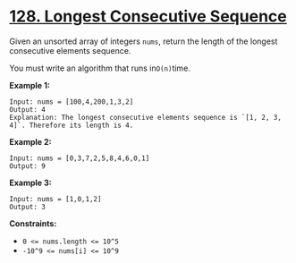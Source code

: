 # [128. Longest Consecutive Sequence](https://leetcode.com/problems/longest-consecutive-sequence/description/?envType=study-plan-v2&envId=top-interview-150)

Given an unsorted array of integers `nums`, return the length of the longest consecutive elements sequence.

You must write an algorithm that runs in`O(n)`time.

**Example 1:** 

```
Input: nums = [100,4,200,1,3,2]
Output: 4
Explanation: The longest consecutive elements sequence is `[1, 2, 3, 4]`. Therefore its length is 4.
```

**Example 2:** 

```
Input: nums = [0,3,7,2,5,8,4,6,0,1]
Output: 9
```

**Example 3:** 

```
Input: nums = [1,0,1,2]
Output: 3
```

**Constraints:** 

- `0 <= nums.length <= 10^5`
- `-10^9 <= nums[i] <= 10^9`